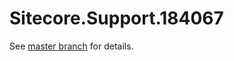 # Sitecore.Support.184067

See [master branch](https://github.com/sitecoresupport/Sitecore.Support.184067) for details.